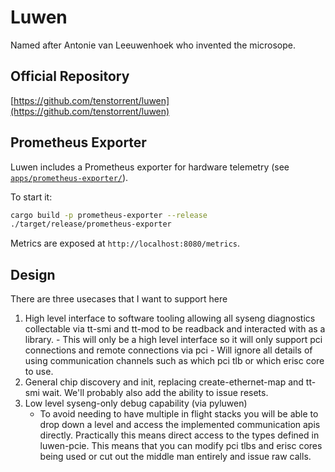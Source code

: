 # Luwen

Named after Antonie van Leeuwenhoek who invented the microsope.

## Official Repository

[https://github.com/tenstorrent/luwen](https://github.com/tenstorrent/luwen)

## Prometheus Exporter

Luwen includes a Prometheus exporter for hardware telemetry (see [`apps/prometheus-exporter/`](apps/prometheus-exporter/)).

To start it:

```bash
cargo build -p prometheus-exporter --release
./target/release/prometheus-exporter
```

Metrics are exposed at `http://localhost:8080/metrics`.

## Design

There are three usecases that I want to support here

1. High level interface to software tooling allowing all syseng diagnostics collectable via tt-smi and tt-mod to be
   readback and interacted with as a library. - This will only be a high level interface so it will only support pci connections and remote connections via pci - Will ignore all details of using communication channels such as which pci tlb or which erisc core to use.
1. General chip discovery and init, replacing create-ethernet-map and tt-smi wait. We'll probably also add the ability
   to issue resets.
1. Low level syseng-only debug capability (via pyluwen)
   - To avoid needing to have multiple in flight stacks you will be able to drop down a level and access the
     implemented communication apis directly. Practically this means direct access to the types defined in luwen-pcie.
     This means that you can modify pci tlbs and erisc cores being used or cut out the middle man entirely and
     issue raw calls.
